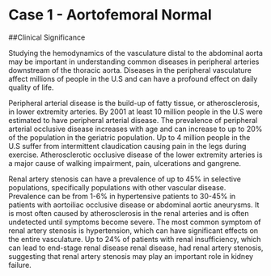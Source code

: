 # Case 1 - Aortofemoral Normal

##Clinical Significance 

Studying the hemodynamics of the vasculature distal to the abdominal aorta may be important in understanding common diseases in peripheral arteries downstream of the thoracic aorta. Diseases in the peripheral vasculature affect millions of people in the U.S and can have a profound effect on daily quality of life. 

Peripheral arterial disease is the build-up of fatty tissue, or atherosclerosis, in lower extremity arteries. By 2001 at least 10 million people in the U.S were estimated to have peripheral arterial disease. The prevalence of peripheral arterial occlusive disease increases with age and can increase to up to 20% of the population in the geriatric population. Up to 4 million people in the U.S suffer from intermittent claudication causing pain in the legs during exercise. Atherosclerotic occlusive disease of the lower extremity arteries is a major cause of walking impairment, pain, ulcerations and gangrene. 

Renal artery stenosis can have a prevalence of up to 45% in selective populations, specifically populations with other vascular disease. Prevalence can be from 1-6% in hypertensive patients to 30-45% in patients with aortoiliac occlusive disease or abdominal aortic aneurysms. It is most often caused by atherosclerosis in the renal arteries and is often undetected until symptoms become severe. The most common symptom of renal artery stenosis is hypertension, which can have significant effects on the entire vasculature. Up to 24% of patients with renal insufficiency, which can lead to end-stage renal disease renal disease, had renal artery stenosis, suggesting that renal artery stenosis may play an important role in kidney failure.


